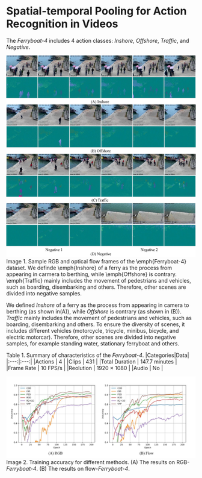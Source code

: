 # Spatial-temporal Pooling for Action Recognition in Videos



The *Ferryboat-4* includes 4 action classes: *Inshore*, *Offshore*, *Traffic*, and *Negative*. 


![image](/img/ferryboat.jpg)
Image 1. Sample RGB and optical flow frames of the \emph{Ferryboat-4} dataset. We definde \emph{Inshore} of a ferry as the process from appearing in carmera to berthing, while \emph{Offshore} is contrary. \emph{Traffic} mainly includes the movement of pedestrians and vehicles, such as boarding, disembarking and others. Therefore, other scenes are divided into negative samples.

We defined *Inshore* of a ferry as the process from appearing in camera to berthing (as shown in(A)), while *Offshore* is contrary (as shown in (B)). *Traffic* mainly includes the movement of pedestrians and vehicles, such as boarding, disembarking and others. To ensure the diversity of scenes, it includes different vehicles (motorcycle, tricycle, minibus, bicycle, and electric motorcar). Therefore, other scenes are divided into negative samples, for example standing water, stationary ferryboat and others. 

Table 1. Summary of characteristics of the *Ferryboat-4*. 
|Categories|Data|
|:---:|:---:|
|Actions | 4 |
|Clips | 431 |
|Total Duration | 147.7 minutes |
|Frame Rate | 10 FPS/s |
|Reolution | 1920 × 1080 |
|Audio | No |


![image](/img/acc_epoch.jpg)
Image 2. Training accuracy for different methods. (A) The results on RGB-*Ferryboat-4*. (B) The results on flow-*Ferryboat-4*.
